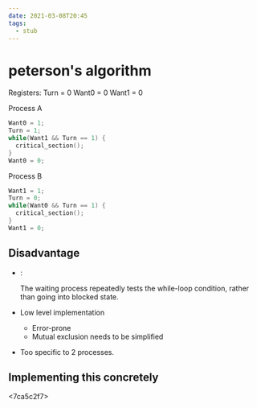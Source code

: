 ```yaml
---
date: 2021-03-08T20:45
tags: 
  - stub
---
```


# peterson's algorithm

Registers:
Turn = 0
Want0 = 0
Want1 = 0

Process A
```c
Want0 = 1;
Turn = 1;
while(Want1 && Turn == 1) {
  critical_section();
}
Want0 = 0;
```

Process B
```c
Want1 = 1;
Turn = 0;
while(Want0 && Turn == 1) {
  critical_section();
}
Want1 = 0;
```

## Disadvantage

- <c458e794>:

  The waiting process repeatedly tests the while-loop condition, rather than going into blocked state.
  
- Low level implementation

  - Error-prone
  - Mutual exclusion needs to be simplified
  
- Too specific to 2 processes.

## Implementing this concretely

<7ca5c2f7>
